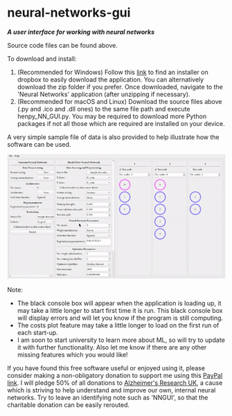# neural-networks-gui
***A user interface for working with neural networks***

Source code files can be found above.

To download and install:

1. (Recommended for Windows) Follow this [link](https://www.dropbox.com/sh/s514dlfbqtqonoq/AACub-6b_FEfYOT0OCXnVyfDa?dl=0) to find an installer on dropbox to easily download the application. You can alternatively download the zip folder if you prefer. Once downloaded, navigate to the 'Neural Networks' application (after unzipping if necessary).
2. (Recommended for macOS and Linux) Download the source files above (.py and .ico and .dll ones) to the same file path and execute henpy_NN_GUI.py. You may be required to download more Python packages if not all those which are required are installed on your device.

A very simple sample file of data is also provided to help illustrate how the software can be used.

![Demo](https://github.com/HennersBro98/neural-networks-gui/blob/master/videos/NN_demonstration.gif "Demo")

Note:

* The black console box will appear when the application is loading up, it may take a little longer to start first time it is run. This black console box will display errors and will let you know if the program is still computing.
* The costs plot feature may take a little longer to load on the first run of each start-up.
* I am soon to start university to learn more about ML, so will try to update it with further functionality. Also let me know if there are any other missing features which you would like!

If you have found this free software useful or enjoyed using it, please consider making a non-obligatory donation to support me using this [PayPal link](https://www.paypal.me/HenryBroomfield1998). I will pledge 50% of all donations to [Alzheimer's Research UK](https://www.alzheimersresearchuk.org/), a cause which is striving to help understand and improve our own, internal neural networks. Try to leave an identifying note such as 'NNGUI', so that the charitable donation can be easily rerouted.
